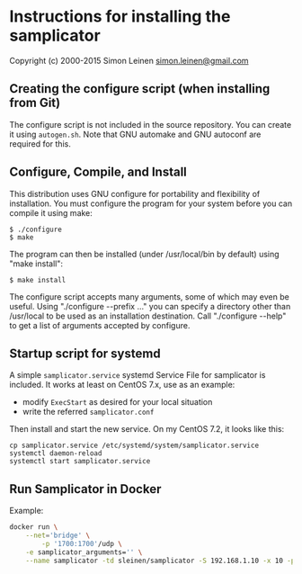 Instructions for installing the samplicator
===========================================

Copyright (c) 2000-2015 Simon Leinen  <simon.leinen@gmail.com>

Creating the configure script (when installing from Git)
--------------------------------------------------------

The configure script is not included in the source repository.  You
can create it using `autogen.sh`.  Note that GNU automake and GNU
autoconf are required for this.

Configure, Compile, and Install
-------------------------------

This distribution uses GNU configure for portability and flexibility
of installation.  You must configure the program for your system
before you can compile it using make:

	$ ./configure
	$ make

The program can then be installed (under /usr/local/bin by default)
using "make install":

	$ make install

The configure script accepts many arguments, some of which may even be
useful.  Using "./configure --prefix ..." you can specify a directory
other than /usr/local to be used as an installation destination.  Call
"./configure --help" to get a list of arguments accepted by configure.

Startup script for systemd
--------------------------

A simple `samplicator.service` systemd Service File for samplicator is
included. It works at least on CentOS 7.x, use as an example:

- modify `ExecStart` as desired for your local situation
- write the referred `samplicator.conf`

Then install and start the new service. On my CentOS 7.2, it looks like this:

	cp samplicator.service /etc/systemd/system/samplicator.service
	systemctl daemon-reload
	systemctl start samplicator.service
	
Run Samplicator in Docker
--------------------------
Example:
```bash
docker run \
	--net='bridge' \
    	-p '1700:1700'/udp \
	-e samplicator_arguments='' \
	--name samplicator -td sleinen/samplicator -S 192.168.1.10 -x 10 -p 1700 192.168.1.11/1700 192.168.1.12/1700
```
